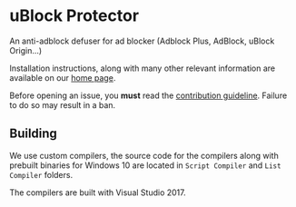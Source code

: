 # uBlock Protector

An anti-adblock defuser for ad blocker (Adblock Plus, AdBlock, uBlock Origin...)

Installation instructions, along with many other relevant information are available on our 
[home page](http://jspenguin2017.github.io/uBlockProtector/). 

Before opening an issue, you **must** read the 
[contribution guideline](https://github.com/jspenguin2017/uBlockProtector/blob/master/CONTRIBUTING.MD). 
Failure to do so may result in a ban. 

## Building

We use custom compilers, the source code for the compilers along with prebuilt binaries for Windows 10 are 
located in `Script Compiler` and `List Compiler` folders. 

The compilers are built with Visual Studio 2017. 
